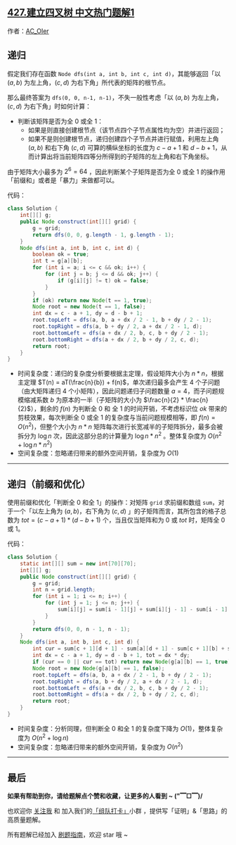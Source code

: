## [427.建立四叉树 中文热门题解1](https://leetcode.cn/problems/construct-quad-tree/solutions/100000/by-ac_oier-maul)

作者：[AC_OIer](https://leetcode.cn/u/AC_OIer)
## 递归

假定我们存在函数 `Node dfs(int a, int b, int c, int d)`，其能够返回「以 $(a, b)$ 为左上角，$(c, d)$ 为右下角」所代表的矩阵的根节点。

那么最终答案为 `dfs(0, 0, n-1, n-1)`，不失一般性考虑「以 $(a, b)$ 为左上角，$(c, d)$ 为右下角」时如何计算：

* 判断该矩阵是否为全 $0$ 或全 $1$：
    * 如果是则直接创建根节点（该节点四个子节点属性均为空）并进行返回；
    * 如果不是则创建根节点，递归创建四个子节点并进行赋值，利用左上角 $(a,b)$ 和右下角 $(c, d)$ 可算的横纵坐标的长度为 $c - a + 1$ 和 $d - b + 1$，从而计算出将当前矩阵四等分所得到的子矩阵的左上角和右下角坐标。

由于矩阵大小最多为 $2^6 = 64$ ，因此判断某个子矩阵是否为全 $0$ 或全 $1$ 的操作用「前缀和」或者是「暴力」来做都可以。

代码：
```Java []
class Solution {
    int[][] g;
    public Node construct(int[][] grid) {
        g = grid;
        return dfs(0, 0, g.length - 1, g.length - 1);
    }
    Node dfs(int a, int b, int c, int d) {
        boolean ok = true;
        int t = g[a][b];
        for (int i = a; i <= c && ok; i++) {
            for (int j = b; j <= d && ok; j++) {
                if (g[i][j] != t) ok = false;
            }
        }
        if (ok) return new Node(t == 1, true);
        Node root = new Node(t == 1, false);
        int dx = c - a + 1, dy = d - b + 1;
        root.topLeft = dfs(a, b, a + dx / 2 - 1, b + dy / 2 - 1); 
        root.topRight = dfs(a, b + dy / 2, a + dx / 2 - 1, d);
        root.bottomLeft = dfs(a + dx / 2, b, c, b + dy / 2 - 1);
        root.bottomRight = dfs(a + dx / 2, b + dy / 2, c, d);
        return root;
    }
}
```
* 时间复杂度：递归的复杂度分析要根据主定理，假设矩阵大小为 $n * n$，根据主定理 $T(n) = aT(\frac{n}{b}) + f(n)$，单次递归最多会产生 $4$ 个子问题（由大矩阵递归 $4$ 个小矩阵），因此问题递归子问题数量 $a = 4$，而子问题规模缩减系数 $b$ 为原本的一半（子矩阵的大小为 $\frac{n}{2} * \frac{n}{2}$），剩余的 $f(n)$ 为判断全 $0$ 和 全 $1$ 的时间开销，不考虑标识位 $ok$ 带来的剪枝效果，每次判断全 $0$ 或全 $1$ 的复杂度与当前问题规模相等，即 $f(n) = O(n^2)$，但整个大小为 $n * n$ 矩阵每次进行长宽减半的子矩阵拆分，最多会被拆分为 $\log{n}$ 次，因此这部分总的计算量为 $\log{n} * n^2$ 。整体复杂度为 $O(n^2 + \log{n} * n^2)$
* 空间复杂度：忽略递归带来的额外空间开销，复杂度为 $O(1)$

---

## 递归（前缀和优化）

使用前缀和优化「判断全 $0$ 和全 $1$」的操作：对矩阵 `grid` 求前缀和数组 `sum`，对于一个「以左上角为 $(a, b)$，右下角为 $(c, d)$ 」的子矩阵而言，其所包含的格子总数为 $tot = (c - a + 1) * (d - b + 1)$ 个，当且仅当矩阵和为 $0$ 或 $tot$ 时，矩阵全 $0$ 或 $1$。

代码：
```Java []
class Solution {
    static int[][] sum = new int[70][70];   
    int[][] g;
    public Node construct(int[][] grid) {
        g = grid;
        int n = grid.length;
        for (int i = 1; i <= n; i++) {
            for (int j = 1; j <= n; j++) {
                sum[i][j] = sum[i - 1][j] + sum[i][j - 1] - sum[i - 1][j - 1] + g[i - 1][j - 1];
            }
        }
        return dfs(0, 0, n - 1, n - 1);
    }
    Node dfs(int a, int b, int c, int d) {
        int cur = sum[c + 1][d + 1] - sum[a][d + 1] - sum[c + 1][b] + sum[a][b];
        int dx = c - a + 1, dy = d - b + 1, tot = dx * dy;
        if (cur == 0 || cur == tot) return new Node(g[a][b] == 1, true);
        Node root = new Node(g[a][b] == 1, false);
        root.topLeft = dfs(a, b, a + dx / 2 - 1, b + dy / 2 - 1);
        root.topRight = dfs(a, b + dy / 2, a + dx / 2 - 1, d);
        root.bottomLeft = dfs(a + dx / 2, b, c, b + dy / 2 - 1);
        root.bottomRight = dfs(a + dx / 2, b + dy / 2, c, d);
        return root;
    }
}
```
* 时间复杂度：分析同理，但判断全 $0$ 和全 $1$ 的复杂度下降为 $O(1)$，整体复杂度为 $O(n^2 + \log{n})$
* 空间复杂度：忽略递归带来的额外空间开销，复杂度为 $O(n^2)$

---

## 最后

**如果有帮助到你，请给题解点个赞和收藏，让更多的人看到 ~ ("▔□▔)/**

也欢迎你 [关注我](https://oscimg.oschina.net/oscnet/up-19688dc1af05cf8bdea43b2a863038ab9e5.png) 和 加入我们的[「组队打卡」](https://leetcode-cn.com/u/ac_oier/)小群 ，提供写「证明」&「思路」的高质量题解。

所有题解已经加入 [刷题指南](https://github.com/SharingSource/LogicStack-LeetCode/wiki)，欢迎 star 哦 ~